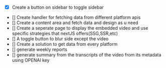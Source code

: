 - [X] Create a button on sidebar to toggle sidebar
- [] Create handler for fetching data from different platform apis
- [] Create a content area and fetch data and design as u need
- [] Create a seperate page to display the embedded video and use specific strategies that nextJS offers(SSG,SSR,etc)
- [] A toggle button to blur side except the video
- [] Create a solution to get data from every platform
- [] generate weekly reports
- [] generate summary from the transcripts of the video from its metadata using OPENAI key
